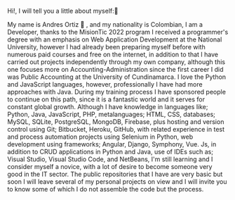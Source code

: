 Hi!, I will tell you a little about myself:👋

My name is Andres Ortiz :boy: , and my nationality is Colombian, I am a Developer, thanks to the MisionTic 2022 program I received a programmer's degree with an emphasis on Web Application Development at the National University, however I had already been preparing myself before with numerous paid courses and free on the internet, in addition to that I have carried out projects independently through my own company, although this one focuses more on Accounting-Administration since the first career I did was Public Accounting at the University of Cundinamarca. I love the Python and JavaScript languages, however, professionally I have had more approaches with Java. During my training process I have sponsored people to continue on this path, since it is a fantastic world and it serves for constant global growth. Although I have knowledge in languages like; Python, Java, JavaScript, PHP, metalanguages; HTML, CSS, databases; MySQL, SQLite, PostgreSQL, MongoDB, Firebase, plus hosting and version control using Git; Bitbucket, Heroku, GitHub, with related experience in test and process automation projects using Selenium in Python, web development using frameworks; Angular, Django, Symphony, Vue. Js, in addition to CRUD applications in Python and Java, use of IDEs such as; Visual Studio, Visual Studio Code, and NetBeans, I'm still learning and I consider myself a novice, with a lot of desire to become someone very good in the IT sector. The public repositories that I have are very basic but soon I will leave several of my personal projects on view and I will invite you to know some of which I do not assemble the code but the process.
<!--
**CAndres438/CAndres438** is a ✨ _special_ ✨ repository because its `README.md` (this file) appears on your GitHub profile.

Here are some ideas to get you started:

- 🔭 I’m currently working on ...
- 🌱 I’m currently learning ...
- 👯 I’m looking to collaborate on ...
- 🤔 I’m looking for help with ...
- 💬 Ask me about ...
- 📫 How to reach me: ...
- 😄 Pronouns: ...
- ⚡ Fun fact: ...
-->
